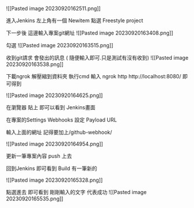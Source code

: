 ![[Pasted image 20230920162511.png]]


進入Jenkins 左上角有一個 Newitem 點選 Freestyle project 

下一步後 這邊輸入專案git網址
![[Pasted image 20230920163408.png]]

勾選
![[Pasted image 20230920163515.png]]

收到git請求 會發出的訊息 ( 隨便輸入即可.只是測試有沒有收到)
![[Pasted image 20230920163538.png]]

下載ngrok 解壓縮到資料夾 執行cmd 
輸入 ngrok http http://localhost:8080/  即可得到

![[Pasted image 20230920164625.png]]

在瀏覽器 貼上  即可以看到 Jenkins畫面


在專案的Settings Webhooks 設定 Payload URL

輸入上面的網址 記得要加上/github-webhook/

![[Pasted image 20230920164954.png]]

更新一筆專案內容 push 上去 

回到Jenkins 即可看到 Build 有一筆新的


![[Pasted image 20230920165328.png]]

點選進去  即可看到 剛剛輸入的文字  代表成功
![[Pasted image 20230920165535.png]]